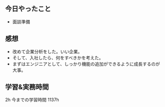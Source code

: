 ## 今日やったこと

- 面談準備

## 感想

- 改めて企業分析をした。いい企業。
- そして、入社したら、何をすべきかを考えた。
- まずはエンジニアとして、しっかり機能の追加ができるように成長するのが大事。

## 学習&実務時間

2h
今までの学習時間 1137h
